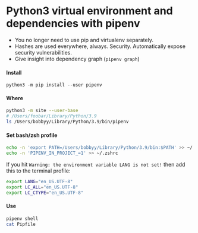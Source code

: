 # Python3 virtual environment and dependencies with pipenv

- You no longer need to use pip and virtualenv separately.
- Hashes are used everywhere, always. Security. Automatically expose security vulnerabilities.
- Give insight into dependency graph (`pipenv graph`)

#### Install

`python3 -m pip install --user pipenv`

#### Where

```bash
python3 -m site --user-base
# /Users/foobar/Library/Python/3.9
ls /Users/bobbyy/Library/Python/3.9/bin/pipenv
```

#### Set bash/zsh profile

```bash
echo -n 'export PATH=/Users/bobbyy/Library/Python/3.9/bin:$PATH' >> ~/.zshrc
echo -n 'PIPENV_IN_PROJECT_=1' >> ~/.zshrc
```

If you hit `Warning: the environment variable LANG is not set!` then add this to the terminal profile:

```bash
export LANG="en_US.UTF-8"
export LC_ALL="en_US.UTF-8"
export LC_CTYPE="en_US.UTF-8"
```

#### Use

```bash
pipenv shell
cat Pipfile   
```

